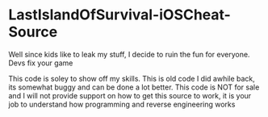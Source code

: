 # LastIslandOfSurvival-iOSCheat-Source
Well since kids like to leak my stuff, I decide to ruin the fun for everyone. Devs fix your game 

This code is soley to show off my skills. This is old code I did awhile back, its somewhat buggy and can be done a lot better.
This code is NOT for sale and I will not provide support on how to get this source to work, it is your job to understand how programming and reverse engineering works
